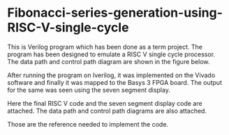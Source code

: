 # Fibonacci-series-generation-using-RISC-V-single-cycle
This is Verilog program which has been done as a term project. The program has been designed to emulate a RISC V single cycle processor.
The data path and control path diagram are shown in the figure below.

After running the program on Iverilog, it was implemented on the Vivado software and finally it was mapped to the Basys 3 FPGA board. The 
output for the same was seen using the seven segment display.

Here the final RISC V code and the seven segment display code are attached. 
The data path and control path diagrams are also attached.

Those are the reference needed to implement the code.
